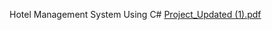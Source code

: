 Hotel Management System Using C#
[Project_Updated (1).pdf](https://github.com/user-attachments/files/18306569/Project_Updated.1.pdf)
